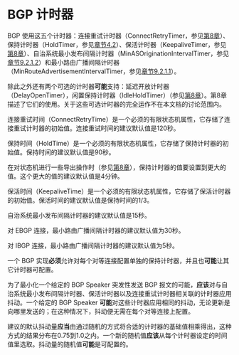 # BGP 计时器

BGP 使用这五个计时器：连接重试计时器（ConnectRetryTimer，参见[第8章](../Section08/8.md)）、保持计时器（HoldTimer，参见[章节4.2](../Section04/4.2.md)）、保活计时器（KeepaliveTimer，参见[第8章](../Section08/8.md)）、自治系统最小发布间隔计时器（MinASOriginationIntervalTimer，参见[章节9.2.1.2](../Section09/9.2/9.2.1/9.2.1.2.md)）和最小路由广播间隔计时器（MinRouteAdvertisementIntervalTimer，参见[章节9.2.1.1](../Section09/9.2/9.2.1/9.2.1.1.md)）。

除此之外还有两个可选的计时器**可能**支持：延迟开放计时器（DelayOpenTimer），闲置保持计时器（IdleHoldTimer）（参见[第8章](../Section08/8.md)）。第8章描述了它们的使用。关于这些可选计时器的完全运作不在本文档的讨论范围内。

连接重试时间（ConnectRetryTime）是一个必须的有限状态机属性，它存储了连接重试计时器的初始值。连接重试时间的建议默认值是120秒。

保持时间（HoldTime）是一个必须的有限状态机属性，它存储了保持计时器的初始值。保持时间的建议默认值是90秒。

在对状态机进行一些导出操作时（参见[第8章](../Section08/8.md)），保持计时器的值要设置到更大的值。这个更大的值的建议默认值是4分钟。

保活时间（KeepaliveTime）是一个必须的有限状态机属性，它存储了保活计时器的初始值。保活时间的建议默认值是保持时间的1/3。

自治系统最小发布间隔计时器的建议默认值是15秒。

对 EBGP 连接，最小路由广播间隔计时器的建议默认值为30秒。

对 IBGP 连接，最小路由广播间隔计时器的建议默认值为5秒。

一个 BGP 实现**必须**允许对每个对等连接配置单独的保持计时器，并且也**可能**让其它计时器可配置。

为了最小化一个给定的 BGP Speaker 突发性发送 BGP 报文的可能，**应该**对与自治系统最小发布间隔计时器、保活计时器以及连接重试计时器相关联的计时器应用抖动。一个给定的 BGP Speaker **可能**对这些计时器应用相同的抖动，无论更新是向哪里发送的；在这种情况下，抖动便无需在每个对等连接上配置。

建议的默认抖动量**应当**由通过随机的方式将合适的计时器的基础值相乘得出，这种方式的结果分布在0.75到1.0之内。一个新的随机值**应该**从每个计时器设定的时间值里选取。抖动量的随机值**可能**是可配置的。
